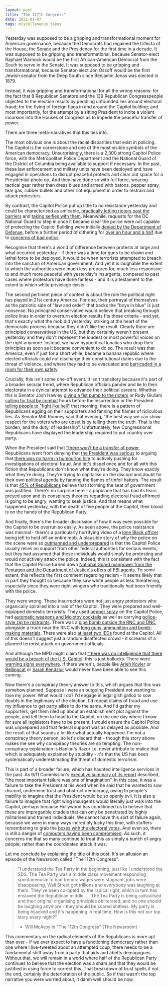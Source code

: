 ```yaml
---
layout: post
title: "The 117th Congress"
date: 2021-01-07
tags: miscellaneous takes 
---
```


Yesterday was supposed to be a gripping and transformational moment for American governance, because the Democrats had regained the trifecta of the House, the Senate and the Presidency for the first time in a decade. It was supposed to be gripping and transformational, because Senator-elect Raphael Warnock would be the first African-American Democrat from the South to serve in the Senate. It was supposed to be gripping and transformational, because Senator-elect Jon Ossoff would be the first Jewish senator from the Deep South since Benjamin Jonas was elected in 1879.

Instead, it was gripping and transformational for all the wrong reasons: for the fact that 8 Republican Senators and the 139 Republican Congresspeople objected to the election results by peddling unfounded lies around electoral fraud; for the flying of foreign flags in and around the Capitol bulding; and most importantly, for the attempt by a sitting President to incite a violent incursion into the Houses of Congress as to impede the peaceful transfer of power.

There are three meta-narratives that this ties into. 

The most obvious one is about the racial disparities that exist in policing. The Capitol is the cornerstone and one of the most visible symbols of the American democracy. Unsurprisingly, there is a 2,300 strong Capitol Police force, with the Metropolitan Police Department and the National Guard of the District of Columbia being available to support if necessary. In the past, these law enforcement and military units have been deployed and have engaged in operations to disrupt peaceful protests and clear out space for a Presidential photo op. And they have done so with full force, wearing tactical gear rather than dress blues and armed with batons, pepper spray, tear gas, rubber bullets and other riot equipment in order to restrain and attack protestors.

By contrast, the Capitol Police put up little to no resistance yesterday and could be characterised as amicable, [practically letting rioters past the barriers](https://twitter.com/cevansavenger/status/1346920924310867968) and [taking selfies with them](https://twitter.com/bubbaprog/status/1346920198461419520). Meanwhile, requests for the DC National Guard to step in once it became clear the police were not capable of protecting the Capitol Building were initially [denied by the Department of Defense](https://twitter.com/byaaroncdavis/status/1346908166030766080), before a further period of dithering for [over an hour and a half](https://twitter.com/McCormackJohn/status/1347304394128322577) due to [concerns of bad optics](https://twitter.com/reporterjoe/status/1346913304221016065). 

Recognise that there's a world of difference between protests at large and what occurred yesterday - if there was a time for guns to be drawn and lethal force to be deployed, it would be when terrorists attempted to breach into the sanctum of American government. And yet it is laughable the extent to which the authorities were much less prepared for, much less responsive to and much more peaceful with yesterday's insurgents, compared to past cases where protestors have done far less - and it is a testament to the extent to which white privielege exists. 

The second pertinent piece of context is about the role the political right has played in 21st century America. For one, their portrayal of themselves as the patriotic side of "law and order" that backs the "boys in blue" is just nonsense. No principled conservative would believe that breaking through police lines in order to overturn election results fits these criteria - and yet, that's exactly what the mob did yesterday, striking at the heart of the democratic process because they didn't like the result. Clearly there are principled conservatives in the US, but they certainly weren't present yesterday and they don't represent the loudest or most powerful voices on the right anymore. Instead, we have hypocritical lunatics who drop their principles as soon as it became convenient to do so. The result was that America, even if just for a short while, became a banana republic where elected officials could not discharge their constitutional duties due to the threat of violence, and where they had to be evacuated and [barricaded in a room for their own safety](https://twitter.com/ragipsoylu/status/1346907414919061509).

Crucially, this isn't some one-off event. It isn't transitory because it's part of a broader secular trend, where Republican officials pander and lie to their electorate in a cynical attempt to advance their political careers. Whether this is Senator Josh Hawley [giving a fist pump to the rioters](https://twitter.com/ManuelQ/status/1346913744736157714) or Rudy Giuliani [calling for trial by combat](https://twitter.com/politico/status/1347228936896450561) hours before the insurrection or the President [telling people to "fight like hell"](https://twitter.com/jacknicas/status/1346917022819524611) that morning, there is a pattern of Republicans egging on their supporters and fanning the flames of ridiculous lies. As Senator Mitt Romney said that evening, "the best way we can show respect for the voters who are upset is by telling them the truth. That is the burden, and the duty, of leadership". Unfortunately, few Congressional Republicans have displayed the leadership required to put country over party. 

When the President said that ["there won't be a transfer of power](https://twitter.com/crampell/status/1347033924774588417), Republicans went from denying that [the President was serious](https://twitter.com/crampell/status/1347033927370895360) to arguing that [there was no harm in humouring him](https://twitter.com/crampell/status/1347033928683696131) to actively pushing for investigations of electoral fraud. And let's dispel once and for all with this fiction that Republicans don't know what they're doing. They know exactly what they're doing. They're trying to capitalise on the discord and doubt for their own political agenda by fanning the flames of tinfoil hatters. The result is that [45% of Republicans](https://twitter.com/crampell/status/1347007675855302656) believe that storming the seat of government was justified. There's no surprise here - a populace that has had its fears preyed upon and its conspiracy theories regarding electoral fraud affirmed is going to be angry, wanting to seek justice. And that means what happened yesterday, with the death of five people at the Capitol, their blood is on the hands of the Republican Party.

And finally, there's the broader discussion of how it was even possible for the Capitol to be overrun so easily. As seen above, the police resistance was minimal - there's a particularly horrifying video of a [lone Black officer](https://twitter.com/igorbobic/status/1346911809274478594) being left to hold off an entire mob. A plausible story of why the police on the scene were so [outmanned and underprepared](https://twitter.com/RyanDEnos/status/1347028542316548097) is that the Capitol Police usually relies on support from other federal authorities for serious events, but they had assumed that these individuals would simply be protesting and would not actively attack the police. Indeed, this is consistent with the fact that the Capitol Police turned down [National Guard manpower from the Pentagon and the Department of Justice's offers of FBI agents](https://twitter.com/JonLemire/status/1347311706196873218). To some extent, this reflects the first comment regarding racism - it seems likely that in part they thought so because they saw white people as less threatening, especially since they were right-wingers who traditionally had been friendly with the police.

They were wrong. These insurrectors were not just angry protestors who organically spiralled into a raid of the Capitol. They were prepared and well-equipped domestic terrorists. They used [pepper spray](https://twitter.com/Tom_Winter/status/1347229429681037316) on the Capitol Police, had [automatic weapons and Molotov cocktails](https://twitter.com/keithlalexander/status/1347289481922162690) as well as carrying [police-style zip tie restraints](https://twitter.com/jsrailton/status/1347011413101998080). There was a [pipe bomb outside the RNC and DNC](https://twitter.com/AnaCabrera/status/1346937843919294467), alongside a truck near the RNC with [long guns, ammunition and bomb-making materials](https://twitter.com/DevlinBarrett/status/1346994538280325120). There were also [at least two IEDs](https://twitter.com/derekwillis/status/1347190874963378177) found at the Capitol. All of this doesn't suggest just a random disaffected crowd - it screams of a planned terrorist attack on government officials.

And although the MPD might claim that ["there was no intelligence that there would be a breach of the U.S. Capitol](https://twitter.com/KarenAttiah/status/1347231494574661632), this is just bollocks. There were [warning signs everywhere](https://www.buzzfeednews.com/article/janelytvynenko/trump-rioters-planned-online). If there weren't, people like [Arieh Kovler](https://twitter.com/ariehkovler/status/1341016471795843080) or [Bellingcat](https://twitter.com/bellingcat/status/1346521411318329344) or [Sarah Kendzior](https://twitter.com/sarahkendzior/status/1346618346364657665) would never have been able to see this coming. 

Now there's a conspiracy theory answer to this, which argues that this was somehow planned. Suppose I were an outgoing President not wanting to lose my power. What would I do? I'd engage in legal gish gallop to sow doubts in the legitimacy of the election. I'd repeat claims of fraud and use my influence to get party allies to do the same. And I'd gather my supporters, get them riled up about an establishment plot against the people, and tell them to head to the Capitol, on the one day where I know for sure all legislators have to be present. I would ensure the Capitol Police was unprepared and that federal support was as delayed as possible. And the result of that sounds a lot like what actually happened. I'm not a conspiracy theory person, so let's discard that - though this story above makes me see why conspiracy theories are so tempting. The non-conspiracy explanation is Hanlon's Razor i.e. never attribute to malice that which is adequately explained by stupidity - it's that the US has been systematically underestimating the threat of domestic terrorism. 

This is part of a broader failure, which has haunted intelligence services in the past. As 9/11 Commission's [executive summary of its report](https://govinfo.library.unt.edu/911/report/911Report_Exec.htm) described, "the most important failure was one of imagination". In this case, it was a failure to take the President at his word when he said that he wanted to sow discord, undermine trust and obstruct democracy, owing to people's inability to imagine that the President would be so openly evil. It is also a failure to imagine that right wing insurgents would literally just walk into the Capitol, perhaps because Hollywood has conditioned us to believe that these are impreganble citadels that can only be penetrated by highly militarised and trained individuals. We cannot have this sort of failure again, because we were in many ways incredibly lucky this time, with staffers remembering to grab the [boxes with the electoral votes](https://twitter.com/thehill/status/1346955728834191360). And even so, there is still a danger of [computers having been compromised](https://twitter.com/marcambinder/status/1346970583934799872). As such, it concerns me that so many continue to treat this as simply a bunch of angry people, rather than the coordinated attack it was. 

Let me conclude by explaining the title of this post. It's an allusion an episode of the Newsroom called "The 112th Congress".

> "I understood the Tea Party in the beginning, just like I understood the SDS. The Tea Party was a middle class movement responding spontaneously to bad trends: wages were stagnant, jobs were disappearing, Wall Street got trillions and everybody was laughing at them. They've been co-opted by the radical right, which in turn has enslaved the Republican middle. ... The Tea Party is being radicalised and their original organising principles obliterated, and no one should be laughing anymore - they should be scared shitless. My party is being hijacked and it's happening in real time. How is this not our top story every night?" <br>
> - Will McAvoy in "The 112th Congress" (The Newsroom)

This commentary on the radical elements of the Republicans is more apt than ever - if we ever expect to have a functioning democracy rather than one where I live-tweeted about an attempted coup, there needs to be a fundamental shift away from a party that aids and abetts demagogues. Without that, we will remain in a world where half of the Republican Party continues to believe that the election was a sham and that they would be justified in using force to correct this. That breakdown of trust spells if not the end, certainly the deterioration of the public. So if that wasn't the top narrative you were worried about, it damn well should be now.
